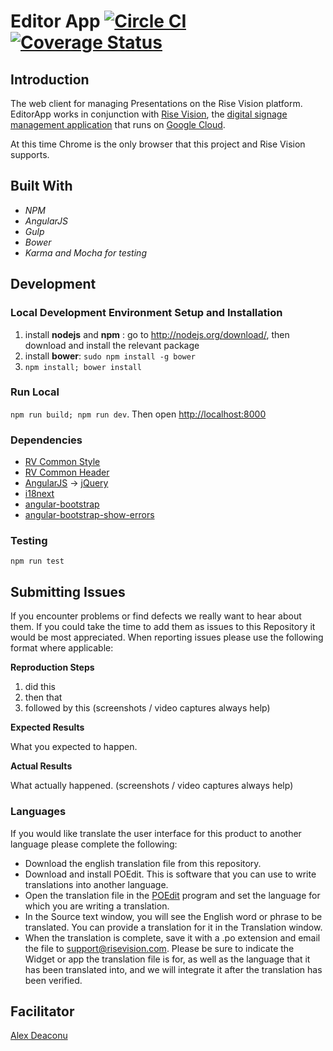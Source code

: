 Editor App [![Circle CI](https://circleci.com/gh/Rise-Vision/editor-app.svg?style=svg)](https://circleci.com/gh/Rise-Vision/editor-app) [![Coverage Status](https://coveralls.io/repos/Rise-Vision/editor-app/badge.svg?branch=&service=github)](https://coveralls.io/github/Rise-Vision/editor-app?branch=)
==============

## Introduction
The web client for managing Presentations on the Rise Vision platform. EditorApp works in conjunction with [Rise Vision](http://www.risevision.com), the [digital signage management application](http://rva.risevision.com/) that runs on [Google Cloud](https://cloud.google.com).

At this time Chrome is the only browser that this project and Rise Vision supports.

## Built With
- *NPM*
- *AngularJS*
- *Gulp*
- *Bower*
- *Karma and Mocha for testing*

## Development

### Local Development Environment Setup and Installation
1. install __nodejs__ and __npm__ : go to http://nodejs.org/download/, then download and install the relevant package
2. install __bower__: `sudo npm install -g bower`
3. `npm install; bower install`

### Run Local
`npm run build; npm run dev`.
Then open [http://localhost:8000](http://localhost:8000)

### Dependencies
- [RV Common Style](https://github.com/Rise-Vision/common-style)
- [RV Common Header](https://github.com/Rise-Vision/common-header)
- [AngularJS](https://angularjs.org/) -> [jQuery](http://jquery.com/)
- [i18next](http://i18next.com/)
- [angular-bootstrap](http://angular-ui.github.io/bootstrap/)
- [angular-bootstrap-show-errors](https://github.com/paulyoder/angular-bootstrap-show-errors)

### Testing
`npm run test`

## Submitting Issues
If you encounter problems or find defects we really want to hear about them. If you could take the time to add them as issues to this Repository it would be most appreciated. When reporting issues please use the following format where applicable:

**Reproduction Steps**

1. did this
2. then that
3. followed by this (screenshots / video captures always help)

**Expected Results**

What you expected to happen.

**Actual Results**

What actually happened. (screenshots / video captures always help)

### Languages

If you would like translate the user interface for this product to another language please complete the following:
- Download the english translation file from this repository.
- Download and install POEdit. This is software that you can use to write translations into another language.
- Open the translation file in the [POEdit](http://www.poedit.net/) program and set the language for which you are writing a translation.
- In the Source text window, you will see the English word or phrase to be translated. You can provide a translation for it in the Translation window.
- When the translation is complete, save it with a .po extension and email the file to support@risevision.com. Please be sure to indicate the Widget or app the translation file is for, as well as the language that it has been translated into, and we will integrate it after the translation has been verified.

Facilitator
----------
[Alex Deaconu](https://github.com/alex-deaconu)
